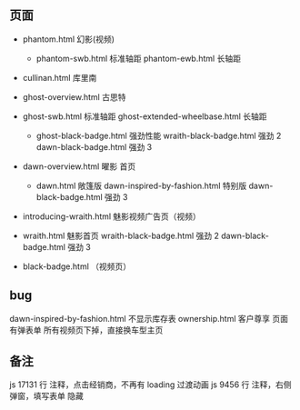 ## 页面

- phantom.html 幻影(视频)

  - phantom-swb.html 标准轴距
    phantom-ewb.html 长轴距

- cullinan.html 库里南

- ghost-overview.html 古思特
- ghost-swb.html 标准轴距
  ghost-extended-wheelbase.html 长轴距
  - ghost-black-badge.html 强劲性能
    wraith-black-badge.html 强劲 2
    dawn-black-badge.html 强劲 3

* dawn-overview.html 曜影 首页

  - dawn.html 敞篷版
    dawn-inspired-by-fashion.html 特别版
    dawn-black-badge.html 强劲 3

* introducing-wraith.html 魅影视频广告页（视频）
* wraith.html 魅影首页
  wraith-black-badge.html 强劲 2
  dawn-black-badge.html 强劲 3

* black-badge.html （视频页）

## bug

dawn-inspired-by-fashion.html 不显示库存表
ownership.html 客户尊享 页面有弹表单
所有视频页下掉，直接换车型主页

## 备注

js 17131 行 注释，点击经销商，不再有 loading 过渡动画
js 9456 行 注释，右侧弹窗，填写表单 隐藏
